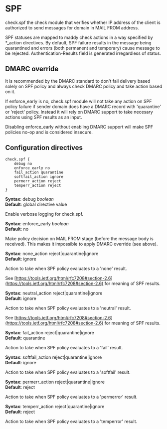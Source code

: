 # SPF

check.spf the check module that verifies whether IP address of the client is
authorized to send messages for domain in MAIL FROM address.

SPF statuses are mapped to maddy check actions in a way
specified by \*_action directives. By default, SPF failure 
results in the message being quarantined and errors (both permanent and 
temporary) cause message to be rejected.
Authentication-Results field is generated irregardless of status.

## DMARC override

It is recommended by the DMARC standard to don't fail delivery based solely on
SPF policy and always check DMARC policy and take action based on it.

If enforce\_early is no, check.spf module will not take any action on SPF
policy failure if sender domain does have a DMARC record with 'quarantine' or
'reject' policy. Instead it will rely on DMARC support to take necesary
actions using SPF results as an input.

Disabling enforce\_early without enabling DMARC support will make SPF policies
no-op and is considered insecure.

## Configuration directives

```
check.spf {
    debug no
    enforce_early no
    fail_action quarantine
    softfail_action ignore
    permerr_action reject
    temperr_action reject
}
```

**Syntax**: debug _boolean_ <br>
**Default**: global directive value

Enable verbose logging for check.spf.

**Syntax**: enforce\_early _boolean_ <br>
**Default**: no

Make policy decision on MAIL FROM stage (before the message body is received).
This makes it impossible to apply DMARC override (see above).

**Syntax**: none\_action reject|quarantine|ignore <br>
**Default**: ignore

Action to take when SPF policy evaluates to a 'none' result.

See [https://tools.ietf.org/html/rfc7208#section-2.6](https://tools.ietf.org/html/rfc7208#section-2.6) for meaning of
SPF results.

**Syntax**: neutral\_action reject|quarantine|ignore <br>
**Default**: ignore

Action to take when SPF policy evaluates to a 'neutral' result.

See [https://tools.ietf.org/html/rfc7208#section-2.6](https://tools.ietf.org/html/rfc7208#section-2.6) for meaning of
SPF results.

**Syntax**: fail\_action reject|quarantine|ignore <br>
**Default**: quarantine

Action to take when SPF policy evaluates to a 'fail' result.

**Syntax**: softfail\_action reject|quarantine|ignore <br>
**Default**: ignore

Action to take when SPF policy evaluates to a 'softfail' result.

**Syntax**: permerr\_action reject|quarantine|ignore <br>
**Default**: reject

Action to take when SPF policy evaluates to a 'permerror' result.

**Syntax**: temperr\_action reject|quarantine|ignore <br>
**Default**: reject

Action to take when SPF policy evaluates to a 'temperror' result.
